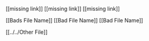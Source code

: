[[missing link]]
[[missing link]]
[[missing link]]

[[Bads File Name]]
[[Bad File Name]]
[[Bad File Name]]

[[../../Other File]]
